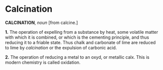 # Calcination

**CALCINATION**, _noun_ \[from calcine.\]

**1.** The operation of expelling from a substance by heat, some volatile matter with which it is combined, or which is the cementing principle, and thus reducing it to a friable state. Thus chalk and carbonate of lime are reduced to lime by _calcination_ or the expulsion of carbonic acid.

**2.** The operation of reducing a metal to an oxyd, or metallic calx. This is modern chemistry is called oxidation.